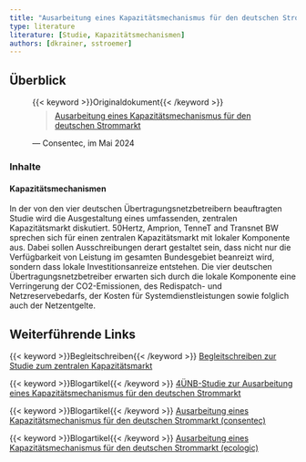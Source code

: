 ```yaml
---
title: "Ausarbeitung eines Kapazitätsmechanismus für den deutschen Strommarkt"
type: literature
literature: [Studie, Kapazitätsmechanismen]
authors: [dkrainer, sstroemer]
---
```


## Überblick

<figure>
    {{< keyword >}}Originaldokument{{< /keyword >}}
    <blockquote style="margin-top: 0.5em;">
        <a href="https://www.ecologic.eu/sites/default/files/publication/2024/60019-Ausarbeitung-kapazitaetsmechanismus-deutscher-strommarkt.pdf" target="_blank">
            Ausarbeitung eines Kapazitätsmechanismus für den deutschen Strommarkt
        </a>
    </blockquote>
    <figcaption>— Consentec, im Mai 2024</figcaption>
</figure>

### Inhalte

#### Kapazitätsmechanismen

In der von den vier deutschen Übertragungsnetzbetreibern beauftragten Studie wird die Ausgestaltung eines umfassenden, zentralen Kapazitätsmarkt diskutiert. 50Hertz, Amprion, TenneT and Transnet BW sprechen sich für einen zentralen Kapazitätsmarkt mit lokaler Komponente aus. Dabei sollen Ausschreibungen derart gestaltet sein, dass nicht nur die Verfügbarkeit von Leistung im gesamten Bundesgebiet beanreizt wird, sondern dass lokale Investitionsanreize entstehen.  Die vier deutschen Übertragungsnetzbetreiber erwarten sich durch die lokale Komponente eine Verringerung der CO2-Emissionen, des Redispatch- und Netzreservebedarfs, der Kosten für Systemdienstleistungen sowie folglich auch der Netzentgelte.

## Weiterführende Links

{{< keyword >}}Begleitschreiben{{< /keyword >}} [Begleitschreiben zur Studie zum zentralen Kapazitätsmarkt](https://www.transnetbw.de/_Resources/Persistent/d/d/6/8/dd68e2b393600b80a2cd12f64f14db18745f0069/2024-05-15_4%C3%9CNB-Studie-zum-zentralen-Kapazit%C3%A4tsmarkt.pdf)

{{< keyword >}}Blogartikel{{< /keyword >}} [4ÜNB-Studie zur Ausarbeitung eines Kapazitätsmechanismus für den deutschen Strommarkt](https://www.netztransparenz.de/de-de/Strommarktdesign/Kapazit%C3%A4tsmechanismus/4%C3%9CNB-Studie-zur-Ausarbeitung-eines-Kapazit%C3%A4tsmechanismus-f%C3%BCr-den-deutschen-Strommarkt)

{{< keyword >}}Blogartikel{{< /keyword >}} [Ausarbeitung eines Kapazitätsmechanismus für den deutschen Strommarkt (consentec)](https://consentec.de/publikation/ausarbeitung-eines-kapazitaetsmechanismus-fuer-den-deutschen-strommarkt/)

{{< keyword >}}Blogartikel{{< /keyword >}} [Ausarbeitung eines Kapazitätsmechanismus für den deutschen Strommarkt (ecologic)](https://www.ecologic.eu/de/19626)

